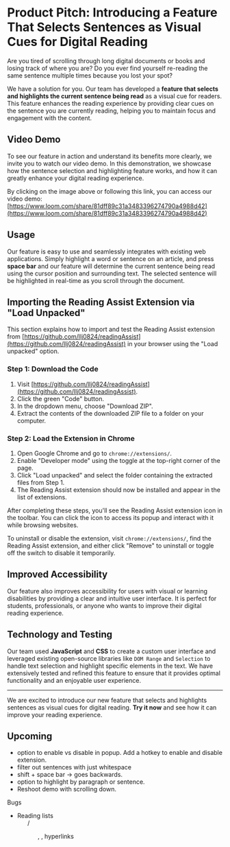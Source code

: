 # Product Pitch: Introducing a Feature That Selects Sentences as Visual Cues for Digital Reading

Are you tired of scrolling through long digital documents or books and losing track of where you are? Do you ever find yourself re-reading the same sentence multiple times because you lost your spot?

We have a solution for you. Our team has developed a **feature that selects and highlights the current sentence being read** as a visual cue for readers. This feature enhances the reading experience by providing clear cues on the sentence you are currently reading, helping you to maintain focus and engagement with the content.

## Video Demo

To see our feature in action and understand its benefits more clearly, we invite you to watch our video demo. In this demonstration, we showcase how the sentence selection and highlighting feature works, and how it can greatly enhance your digital reading experience.

By clicking on the image above or following this link, you can access our video demo: [https://www.loom.com/share/81dff89c31a3483396274790a4988d42](https://www.loom.com/share/81dff89c31a3483396274790a4988d42)

## Usage

Our feature is easy to use and seamlessly integrates with existing web applications. Simply highlight a word or sentence on an article, and press **space bar** and our feature will determine the current sentence being read using the cursor position and surrounding text. The selected sentence will be highlighted in real-time as you scroll through the document.

## Importing the Reading Assist Extension via "Load Unpacked"

This section explains how to import and test the Reading Assist extension from [https://github.com/llj0824/readingAssist](https://github.com/llj0824/readingAssist) in your browser using the "Load unpacked" option.

### Step 1: Download the Code

1. Visit [https://github.com/llj0824/readingAssist](https://github.com/llj0824/readingAssist).
2. Click the green "Code" button.
3. In the dropdown menu, choose "Download ZIP".
4. Extract the contents of the downloaded ZIP file to a folder on your computer.

### Step 2: Load the Extension in Chrome

1. Open Google Chrome and go to `chrome://extensions/`.
2. Enable "Developer mode" using the toggle at the top-right corner of the page.
3. Click "Load unpacked" and select the folder containing the extracted files from Step 1.
4. The Reading Assist extension should now be installed and appear in the list of extensions.

After completing these steps, you'll see the Reading Assist extension icon in the toolbar. You can click the icon to access its popup and interact with it while browsing websites.

To uninstall or disable the extension, visit `chrome://extensions/`, find the Reading Assist extension, and either click "Remove" to uninstall or toggle off the switch to disable it temporarily.

## Improved Accessibility

Our feature also improves accessibility for users with visual or learning disabilities by providing a clear and intuitive user interface. It is perfect for students, professionals, or anyone who wants to improve their digital reading experience.

## Technology and Testing

Our team used **JavaScript** and **CSS** to create a custom user interface and leveraged existing open-source libraries like `DOM Range` and `Selection` to handle text selection and highlight specific elements in the text. We have extensively tested and refined this feature to ensure that it provides optimal functionality and an enjoyable user experience.

---

We are excited to introduce our new feature that selects and highlights sentences as visual cues for digital reading. **Try it now** and see how it can improve your reading experience.


## Upcoming
* option to enable vs disable in popup. Add a hotkey to enable and disable extension.
* filter out sentences with just whitespace
* shift + space bar -> goes backwards.
* option to highlight by paragraph or sentence.
* Reshoot demo with scrolling down.

Bugs 
* Reading lists <ol>/<ul>, <span>, hyperlinks
